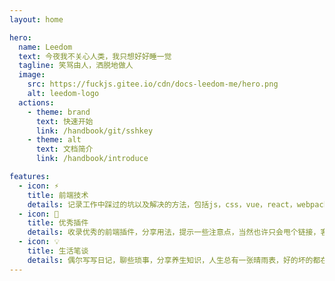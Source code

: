 ```yaml
---
layout: home

hero:
  name: Leedom
  text: 今夜我不关心人类，我只想好好睡一觉
  tagline: 笑骂由人，洒脱地做人
  image:
    src: https://fuckjs.gitee.io/cdn/docs-leedom-me/hero.png
    alt: leedom-logo
  actions:
    - theme: brand
      text: 快速开始
      link: /handbook/git/sshkey
    - theme: alt
      text: 文档简介
      link: /handbook/introduce

features:
  - icon: ⚡️
    title: 前端技术
    details: 记录工作中踩过的坑以及解决的方法，包括js，css，vue，react，webpack，git，nodejs，小程序等等
  - icon: 🖖
    title: 优秀插件
    details: 收录优秀的前端插件，分享用法，提示一些注意点，当然也许只会甩个链接，客官们自个儿看文档吧
  - icon: 💡
    title: 生活笔谈
    details: 偶尔写写日记，聊些琐事，分享养生知识，人生总有一张晴雨表，好的坏的都在造就自己
---
```



<style>
:root {
  --vp-home-hero-name-color: transparent;
  --vp-home-hero-name-background: -webkit-linear-gradient(120deg, #bd34fe, #41d1ff);
}

</style>
